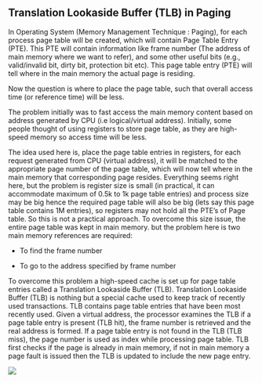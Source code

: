 ## Translation Lookaside Buffer (TLB) in Paging

In Operating System (Memory Management Technique : Paging), for each process page table will be created, which will contain Page Table Entry (PTE). This PTE will contain information like frame number (The address of main memory where we want to refer), and some other useful bits (e.g., valid/invalid bit, dirty bit, protection bit etc). This page table entry (PTE) will tell where in the main memory the actual page is residing. 

Now the question is where to place the page table, such that overall access time (or reference time) will be less. 

The problem initially was to fast access the main memory content based on address generated by CPU (i.e logical/virtual address). Initially, some people thought of using registers to store page table, as they are high-speed memory so access time will be less. 

The idea used here is, place the page table entries in registers, for each request generated from CPU (virtual address), it will be matched to the appropriate page number of the page table, which will now tell where in the main memory that corresponding page resides. Everything seems right here, but the problem is register size is small (in practical, it can accommodate maximum of 0.5k to 1k page table entries) and process size may be big hence the required page table will also be big (lets say this page table contains 1M entries), so registers may not hold all the PTE’s of Page table. So this is not a practical approach. 
To overcome this size issue, the entire page table was kept in main memory. but the problem here is two main memory references are required: 

- To find the frame number 
 
- To go to the address specified by frame number 
 
To overcome this problem a high-speed cache is set up for page table entries called a Translation Lookaside Buffer (TLB). Translation Lookaside Buffer (TLB) is nothing but a special cache used to keep track of recently used transactions. TLB contains page table entries that have been most recently used. Given a virtual address, the processor examines the TLB if a page table entry is present (TLB hit), the frame number is retrieved and the real address is formed. If a page table entry is not found in the TLB (TLB miss), the page number is used as index while processing page table. TLB first checks if the page is already in main memory, if not in main memory a page fault is issued then the TLB is updated to include the new page entry. 

![](https://github.com/nu11secur1ty/Kernel-and-Types-of-kernels/blob/master/TLB/screen/tlb1.jpg)
